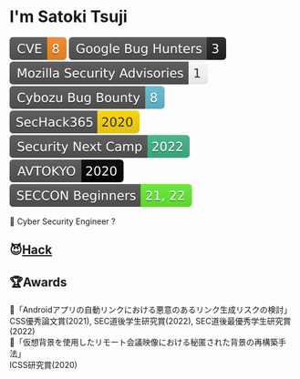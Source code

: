 # I'm Satoki Tsuji
[![CVE](Badges/CVE-8-f68826.svg)](https://www.cve.org/) 
[![Google Bug Hunters](Badges/Google_Bug_Hunters-3-202124.svg)](https://bughunters.google.com/profile/577f4342-b9c0-4049-9c54-ca5c2d1bb102) 
[![Mozilla Security Advisories](Badges/Mozilla_Security_Advisories-1-ffffff.svg)](https://www.mozilla.org/en-US/security/advisories/) 
[![Cybozu Bug Bounty](Badges/Cybozu_Bug_Bounty-8-64bdd4.svg)](https://cybozu.co.jp/products/bug-bounty/en/)  
[![SecHack365](Badges/SecHack365-2020-ffd700.svg)](https://sechack365.nict.go.jp/) 
[![Security Next Camp](Badges/Security_Next_Camp-2022-41b487.svg)](https://www.security-camp.or.jp/)  
[![AVTOKYO](Badges/AVTOKYO-2020-000000.svg)](https://www.avtokyo.org/) 
[![SECCON Beginners](Badges/SECCON_Beginners-21,_22-66ee33.svg)](https://www.seccon.jp/)  

👻 Cyber Security Engineer ?  

## 😈[Hack](Hack.md)

## 🏆Awards
📃「Androidアプリの自動リンクにおける悪意のあるリンク生成リスクの検討」  
CSS優秀論文賞(2021), SEC道後学生研究賞(2022), SEC道後最優秀学生研究賞(2022)  
📃「仮想背景を使用したリモート会議映像における秘匿された背景の再構築手法」  
ICSS研究賞(2020)  
